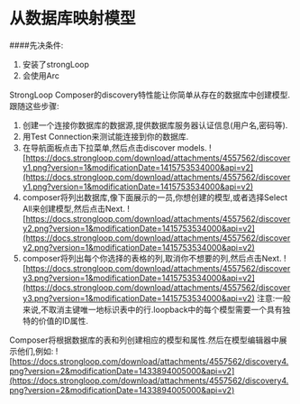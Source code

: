 # 从数据库映射模型
####先决条件:
1. 安装了strongLoop
2. 会使用Arc

StrongLoop Composer的discovery特性能让你简单从存在的数据库中创建模型.跟随这些步骤:
1. 创建一个连接你数据库的数据源,提供数据库服务器认证信息(用户名,密码等).
2. 用Test Connection来测试能连接到你的数据库.
3. 在导航面板点击下拉菜单,然后点击discover models.
![https://docs.strongloop.com/download/attachments/4557562/discovery1.png?version=1&modificationDate=1415753534000&api=v2](https://docs.strongloop.com/download/attachments/4557562/discovery1.png?version=1&modificationDate=1415753534000&api=v2)
4. composer将列出数据库,像下面展示的一员,你想创建的模型,或者选择Select All来创建模型,然后点击Next.
![https://docs.strongloop.com/download/attachments/4557562/discovery2.png?version=1&modificationDate=1415753534000&api=v2](https://docs.strongloop.com/download/attachments/4557562/discovery2.png?version=1&modificationDate=1415753534000&api=v2)
5. composer将列出每个你选择的表格的列,取消你不想要的列,然后点击Next.
![https://docs.strongloop.com/download/attachments/4557562/discovery3.png?version=1&modificationDate=1415753534000&api=v2](https://docs.strongloop.com/download/attachments/4557562/discovery3.png?version=1&modificationDate=1415753534000&api=v2)
注意:一般来说,不取消主键唯一地标识表中的行.loopback中的每个模型需要一个具有独特的价值的ID属性.

Composer将根据数据库的表和列创建相应的模型和属性.然后在模型编辑器中展示他们,例如:
![https://docs.strongloop.com/download/attachments/4557562/discovery4.png?version=2&modificationDate=1433894005000&api=v2](https://docs.strongloop.com/download/attachments/4557562/discovery4.png?version=2&modificationDate=1433894005000&api=v2)